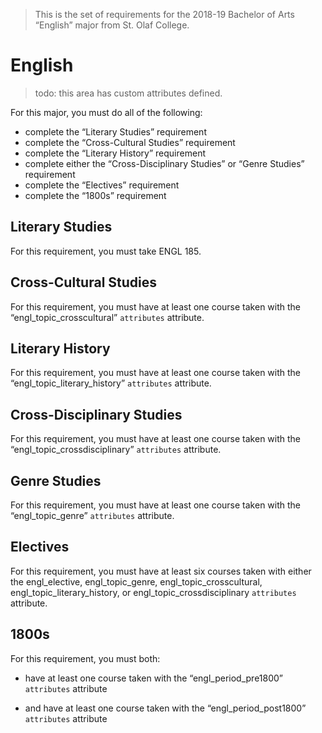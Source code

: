 > This is the set of requirements for the 2018-19 Bachelor of Arts “English”
> major from St. Olaf College.

# English
> todo: this area has custom attributes defined.

For this major, you must do all of the following:

- complete the “Literary Studies” requirement
- complete the “Cross-Cultural Studies” requirement
- complete the “Literary History” requirement
- complete either the “Cross-Disciplinary Studies” or “Genre Studies” requirement
- complete the “Electives” requirement
- complete the “1800s” requirement

## Literary Studies
For this requirement, you must take ENGL 185.


## Cross-Cultural Studies
For this requirement, you must have at least one course taken with the “engl_topic_crosscultural” `attributes` attribute.


## Literary History
For this requirement, you must have at least one course taken with the “engl_topic_literary_history” `attributes` attribute.


## Cross-Disciplinary Studies
For this requirement, you must have at least one course taken with the “engl_topic_crossdisciplinary” `attributes` attribute.


## Genre Studies
For this requirement, you must have at least one course taken with the “engl_topic_genre” `attributes` attribute.


## Electives
For this requirement, you must have at least six courses taken with either the engl_elective, engl_topic_genre, engl_topic_crosscultural, engl_topic_literary_history, or engl_topic_crossdisciplinary `attributes` attribute.


## 1800s
For this requirement, you must both:

- have at least one course taken with the “engl_period_pre1800” `attributes` attribute

- and have at least one course taken with the “engl_period_post1800” `attributes` attribute


